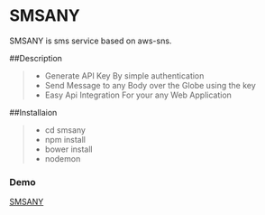 # SMSANY
SMSANY is sms service based on aws-sns. 

##Description
> - Generate API Key By simple authentication
> - Send Message to any Body over the Globe using the key
> - Easy Api Integration For your any Web Application
 
##Installaion
> - cd smsany
> -  npm install 
> -  bower install
> -  nodemon


### Demo
[SMSANY](http://smsany.greyphase.xyz)
